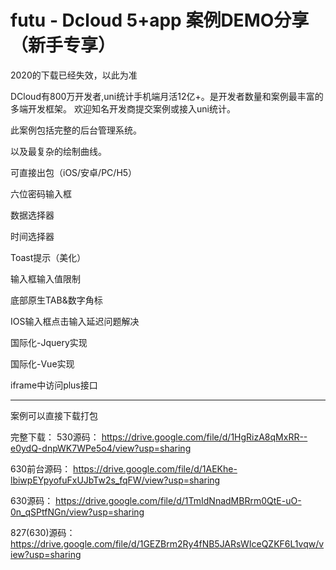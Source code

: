 # futu - Dcloud 5+app 案例DEMO分享（新手专享）

2020的下载已经失效，以此为准

DCloud有800万开发者,uni统计手机端月活12亿+。是开发者数量和案例最丰富的多端开发框架。 欢迎知名开发商提交案例或接入uni统计。

此案例包括完整的后台管理系统。

以及最复杂的绘制曲线。

可直接出包（iOS/安卓/PC/H5）

六位密码输入框

数据选择器

时间选择器

Toast提示（美化）

输入框输入值限制

底部原生TAB&数字角标

IOS输入框点击输入延迟问题解决

国际化-Jquery实现

国际化-Vue实现

iframe中访问plus接口

-------------------------------

案例可以直接下载打包





完整下载：
530源码：
https://drive.google.com/file/d/1HgRizA8qMxRR--e0ydQ-dnpWK7WPe5o4/view?usp=sharing

630前台源码：
https://drive.google.com/file/d/1AEKhe-lbiwpEYpyofuFxUJbTw2s_fqFW/view?usp=sharing

630源码：
https://drive.google.com/file/d/1TmIdNnadMBRrm0QtE-uO-0n_qSPtfNGn/view?usp=sharing

827(630)源码：
https://drive.google.com/file/d/1GEZBrm2Ry4fNB5JARsWIceQZKF6L1vqw/view?usp=sharing
